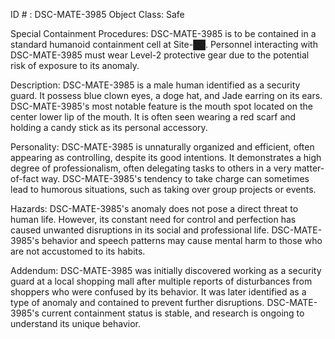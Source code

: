 ID # : DSC-MATE-3985
Object Class: Safe

Special Containment Procedures:
DSC-MATE-3985 is to be contained in a standard humanoid containment cell at Site-██. Personnel interacting with DSC-MATE-3985 must wear Level-2 protective gear due to the potential risk of exposure to its anomaly.

Description:
DSC-MATE-3985 is a male human identified as a security guard. It possess blue clown eyes, a doge hat, and Jade earring on its ears. DSC-MATE-3985's most notable feature is the mouth spot located on the center lower lip of the mouth. It is often seen wearing a red scarf and holding a candy stick as its personal accessory.

Personality:
DSC-MATE-3985 is unnaturally organized and efficient, often appearing as controlling, despite its good intentions. It demonstrates a high degree of professionalism, often delegating tasks to others in a very matter-of-fact way. DSC-MATE-3985's tendency to take charge can sometimes lead to humorous situations, such as taking over group projects or events.

Hazards:
DSC-MATE-3985's anomaly does not pose a direct threat to human life. However, its constant need for control and perfection has caused unwanted disruptions in its social and professional life. DSC-MATE-3985's behavior and speech patterns may cause mental harm to those who are not accustomed to its habits.

Addendum:
DSC-MATE-3985 was initially discovered working as a security guard at a local shopping mall after multiple reports of disturbances from shoppers who were confused by its behavior. It was later identified as a type of anomaly and contained to prevent further disruptions. DSC-MATE-3985's current containment status is stable, and research is ongoing to understand its unique behavior.